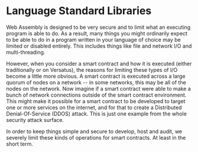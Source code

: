# Language Standard Libraries

Web Assembly is designed to be very secure and to limit what an executing program is able to do. As a result, many things you might ordinarily expect to be able to do in a program written in your language of choice may be limited or disabled entirely. This includes things like file and network I/O and multi-threading.

However, when you consider a smart contract and how it is executed (either traditionally or on Versatus), the reasons for limiting these types of I/O become a little more obvious. A smart contract is executed across a large quorum of nodes on a network -- in some networks, this may be all of the nodes on the network. Now imagine if a smart contract were able to make a bunch of network connections outside of the smart contract environment. This might make it possible for a smart contract to be developed to target one or more services on the internet, and for that to create a Distributed Denial-Of-Service (DDOS) attack. This is just one example from the whole security attack surface.

In order to keep things simple and secure to develop, host and audit, we severely limit these kinds of operations for smart contracts. At least in the short term.
